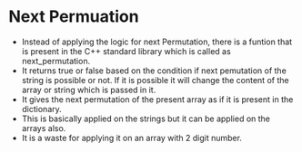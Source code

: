 # Next Permuation

* Instead of applying the logic for next Permutation, there is a funtion that is present in the C++ standard library which is called as next_permutation.
* It returns true or false based on the condition if next pemutation of the string is possible or not. If it is possible it will change the content of the array or string which is passed in it.
* It gives the next permutation of the present array as if it is present in the dictionary.
* This is basically applied on the strings but it can be applied on the arrays also.
* It is a waste for applying it on an array with 2 digit number.